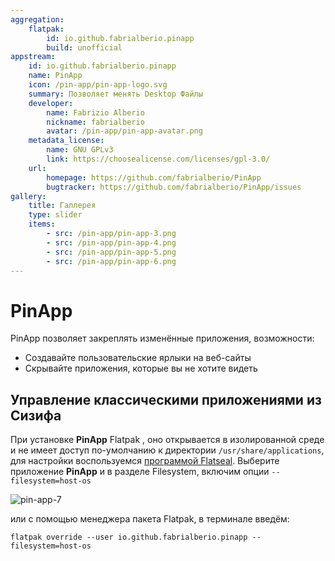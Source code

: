 ```yaml
---
aggregation:
    flatpak:
        id: io.github.fabrialberio.pinapp
        build: unofficial
appstream:
    id: io.github.fabrialberio.pinapp
    name: PinApp
    icon: /pin-app/pin-app-logo.svg
    summary: Позволяет менять Desktop Файлы
    developer:
        name: Fabrizio Alberio
        nickname: fabrialberio
        avatar: /pin-app/pin-app-avatar.png
    metadata_license:
        name: GNU GPLv3
        link: https://choosealicense.com/licenses/gpl-3.0/
    url:
        homepage: https://github.com/fabrialberio/PinApp
        bugtracker: https://github.com/fabrialberio/PinApp/issues
gallery:
    title: Галлерея
    type: slider
    items:
        - src: /pin-app/pin-app-3.png
        - src: /pin-app/pin-app-4.png
        - src: /pin-app/pin-app-5.png
        - src: /pin-app/pin-app-6.png
---
```


# PinApp

PinApp позволяет закреплять изменённые приложения, возможности:

-   Создавайте пользовательские ярлыки на веб-сайты
-   Скрывайте приложения, которые вы не хотите видеть

<AGWGallery />

<!--@include: @apps/_parts/install/content-flatpak.md-->

## Управление классическими приложениями из Сизифа

При установке **PinApp** <Badge type="tip">Flatpak</Badge> , оно открывается в изолированной среде и не имеет доступ по-умолчанию к директории `/usr/share/applications`, для настройки воспользуемся [программой Flatseal](/flatseal). Выберите приложение **PinApp** и в разделе Filesystem, включим опции `--filesystem=host-os`

![pin-app-7](/pin-app/pin-app-7.png)

или с помощью менеджера пакета Flatpak, в терминале введём:

```shell
flatpak override --user io.github.fabrialberio.pinapp --filesystem=host-os
```
